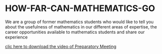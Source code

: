 # HOW-FAR-CAN-MATHEMATICS-GO
We are a group of former mathematics students who would like to tell you about the usefulness of mathematics in our different areas of expertise, the career opportunities available to mathematics students and share our experience

[clic here to download the video of Preparatory Meeting](https://drive.google.com/file/d/1FfeSddxmbV_Audq9duNZ5NWbJ20ZyIai/view?usp=drive_link)

